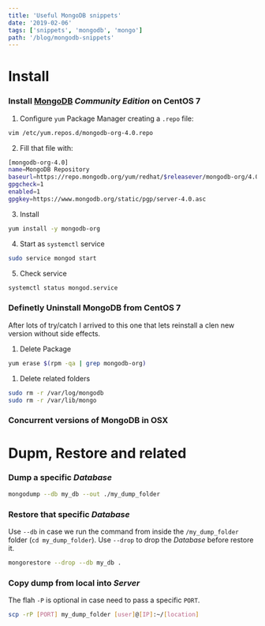 ```yaml
---
title: 'Useful MongoDB snippets'
date: '2019-02-06'
tags: ['snippets', 'mongodb', 'mongo']
path: '/blog/mongodb-snippets'
---
```


# Install

### Install [MongoDB](https://docs.mongodb.com/manual/tutorial/install-mongodb-on-red-hat/) _Community Edition_ on CentOS 7

1. Configure `yum` Package Manager creating a `.repo` file:

```bash
vim /etc/yum.repos.d/mongodb-org-4.0.repo　
```

2. Fill that file with:

```bash
[mongodb-org-4.0]
name=MongoDB Repository
baseurl=https://repo.mongodb.org/yum/redhat/$releasever/mongodb-org/4.0/x86_64/
gpgcheck=1
enabled=1
gpgkey=https://www.mongodb.org/static/pgp/server-4.0.asc
```

3. Install

```bash
yum install -y mongodb-org
```

4. Start as `systemctl` service

```bash
sudo service mongod start
```

5. Check service

```bash
systemctl status mongod.service
```

### Definetly Uninstall MongoDB from CentOS 7

After lots of try/catch I arrived to this one that lets reinstall a clen new version without side effects.

1. Delete Package

```bash
yum erase $(rpm -qa | grep mongodb-org)
```

1. Delete related folders

```bash
sudo rm -r /var/log/mongodb
sudo rm -r /var/lib/mongo
```

### Concurrent versions of MongoDB in OSX

# Dupm, Restore and related

### Dump a specific _Database_

```bash
mongodump --db my_db --out ./my_dump_folder
```

### Restore that specific _Database_

Use `--db` in case we run the command from inside the `/my_dump_folder` folder (`cd my_dump_folder`). Use `--drop` to drop the _Database_ before restore it.

```bash
mongorestore --drop --db my_db .
```

### Copy dump from local into _Server_

The flah `-P` is optional in case need to pass a specific `PORT`.

```bash
scp -rP [PORT] my_dump_folder [user]@[IP]:~/[location]
```
